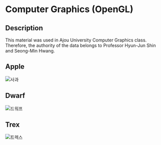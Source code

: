 # Computer Graphics (OpenGL)

## Description
This material was used in Ajou University Computer Graphics class. Therefore, the authority of the data belongs to Professor Hyun-Jun Shin and Seong-Min Hwang.

## Apple
![사과](https://user-images.githubusercontent.com/90667568/228027775-ed3c12d6-8fb4-4cdc-aab3-72c77d5b0596.JPG)

## Dwarf
![드워프](https://user-images.githubusercontent.com/90667568/228027792-e80f48dd-c995-4c80-b8a4-ca1f133102e5.JPG)

## Trex
![트렉스](https://user-images.githubusercontent.com/90667568/228027802-137f6650-074f-4991-8853-57a05ba281b4.JPG)
